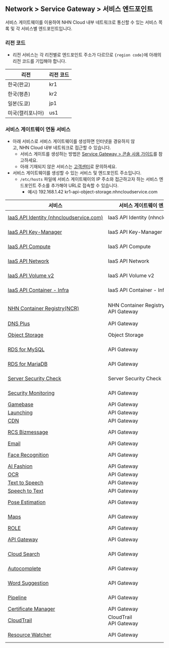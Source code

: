 ## Network > Service Gateway > 서비스 엔드포인트

서비스 게이트웨이를 이용하여 NHN Cloud 내부 네트워크로 통신할 수 있는 서비스 목록 및 각 서비스별 엔드포인트입니다.

### 리전 코드

* 리전 서비스는 각 리전별로 엔드포인트 주소가 다르므로 `{region code}`에 아래의 리전 코드를 기입해야 합니다.

| 리전 | 리전 코드 |
| --- | ----- |
| 한국(판교) | kr1 |
| 한국(평촌) | kr2 |
| 일본(도쿄) | jp1 |
| 미국(캘리포니아) | us1 |

### 서비스 게이트웨이 연동 서비스

* 아래 서비스로 서비스 게이트웨이를 생성하면 인터넷을 경유하지 않고, NHN Cloud 내부 네트워크로 접근할 수 있습니다.
    * 서비스 게이트를 생성하는 방법은 [Service Gateway > 콘솔 사용 가이드](https://docs.nhncloud.com/zh/Network/Service%20Gateway/zh/console-guide/)를 참고하세요.
    * 아래 기재되지 않은 서비스는 [고객센터](https://www.nhncloud.com/kr/support/inquiry)로 문의하세요.
* 서비스 게이트웨이를 생성할 수 있는 서비스 및 엔드포인트 주소입니다.
    * `/etc/hosts` 파일에 서비스 게이트웨이의 IP 주소와 접근하고자 하는 서비스 엔드포인트 주소를 추가해야 URL로 접속할 수 있습니다.
        * 예시) 192.168.1.42 kr1-api-object-storage.nhncloudservice.com

| 서비스 | 서비스 게이트웨이 엔드포인트 이름 | 엔드포인트 주소 |
| --- | ------------------ | -------- |
| [IaaS API Identity (nhncloudservice.com)](/Compute/Compute/zh/identity-api/#token) | IaaS API Identity (nhncloudservice.com) | https://api-identity-infrastructure.nhncloudservice.com |
| [IaaS API Key-Manager](/Network/Load%20Balancer/zh/public-api/) | IaaS API Key-Manager | https://{region code}-api-key-manager-infrastructure.nhncloudservice.com |
| [IaaS API Compute](/Compute/Instance/zh/public-api/) | IaaS API Compute | https://{region code}-api-instance-infrastructure.nhncloudservice.com |
| [IaaS API Network](/Network/VPC/zh/public-api/) | IaaS API Network | https://{region code}-api-network-infrastructure.nhncloudservice.com |
| [IaaS API Volume v2](/Storage/Block%20Storage/zh/public-api/) | IaaS API Volume v2 | https://{region code}-api-block-storage-infrastructure.nhncloudservice.com |
| [IaaS API Container - Infra](/Container/NKS/zh/public-api/) | IaaS API Container - Infra | https://{region code}-api-kubernetes-infrastructure.nhncloudservice.com |
| [NHN Container Registry(NCR)](/Container/NCR/zh/public-api) | NHN Container Registry(NCR)<br>API Gateway | 사용자 레지스트리 URI<br>https://{region code}-ncr.api.nhncloudservice.com |
| [DNS Plus](/Network/DNS%20Plus/zh/api-guide/) | API Gateway | https://dnsplus.api.nhncloudservice.com |
| [Object Storage](/Storage/Object%20Storage/zh/api-guide/) | Object Storage | https://{region code}-api-object-storage.nhncloudservice.com |
| [RDS for MySQL](/Database/RDS%20for%20MySQL/zh/api-guide-v3.0/) | API Gateway | https://{region code}-rds-mysql.api.nhncloudservice.com |
| [RDS for MariaDB](/Database/RDS%20for%20MariaDB/zh/api-guide-v3.0/) | API Gateway | https://{region code}-rds-mariadb.api.nhncloudservice.com |
| [Server Security Check](/Security/Server%20Security%20Check/zh/Overview/) | Server Security Check | https://api-serversecuritycheck.nhncloudservice.com |
| [Security Monitoring](/Security/Security%20Monitoring/zh/api-guide-v1.1/) | API Gateway | https://{region code}-secmon.api.nhncloudservice.com |
| [Gamebase](/Game/Gamebase/zh/api-guide/) | API Gateway | https://api-gamebase.nhncloudservice.com|
| [Launching](/Game/Launching/zh/api-guide/) | API Gateway | https://launching.api.nhncloudservice.com |
| [CDN](/Contents%20Delivery/CDN/zh/api-guide-v2.0/) | API Gateway | https://cdn.api.nhncloudservice.com |
| [RCS Bizmessage](/Notification/RCS%20Bizmessage/zh/api-guide/) | API Gateway | https://rcs-bizmessage.api.nhncloudservice.com |
| [Email](/Notification/Email/zh/api-guide/) | API Gateway | https://email.api.nhncloudservice.com |
| [Face Recognition](/AI%20Service/Face%20Recognition/zh/api-guide-v2.0/) | API Gateway | https://face-recognition.api.nhncloudservice.com |
| [AI Fashion](/AI%20Service/AI%20Fashion/zh/api-guide-v2.0/) | API Gateway | https://api-aifashion.nhncloudservice.com |
| [OCR](/AI%20Service/OCR/zh/general-ocr-api-guide/) | API Gateway | https://ocr.api.nhncloudservice.com |
| [Text to Speech](/AI%20Service/Text%20to%20Speech/zh/api-guide/) | API Gateway | https://speech.api.nhncloudservice.com |
| [Speech to Text](/AI%20Service/Speech%20to%20Text/zh/api-guide/) | API Gateway | https://speech.api.nhncloudservice.com |
| [Pose Estimation](/AI%20Service/Pose%20Estimation/zh/api-guide/) | API Gateway | https://pose-estimation.api.nhncloudservice.com |
| [Maps](/Application%20Service/Maps/zh/api-guide-v3.0/) | API Gateway | https://{region code}-maps.api.nhncloudservice.com |
| [ROLE](/Application%20Service/ROLE/zh/api-v3-guide/) | API Gateway | https://role.api.nhncloudservice.com |
| [API Gateway](/Application%20Service/API%20Gateway/zh/api-guide-v1.0/) | API Gateway | https://{region code}-apigateway.api.nhncloudservice.com |
| [Cloud Search](/Search/Cloud%20Search/zh/api-guide/api-v2.0-guide/) | API Gateway | https://{region code}-search.api.nhncloudservice.com |
| [Autocomplete](/Search/Autocomplete/zh/api-guide/api-v2.0-guide/) | API Gateway | https://{region code}-autocomplete.api.nhncloudservice.com |
| [Word Suggestion](/Search/Word%20Suggestion/zh/api-guide/) | API Gateway | https://word-suggestion.api.nhncloudservice.com |
| [Pipeline](/Dev%20Tools/Pipeline/zh/api-guide/) | API Gateway | https://{region code}-pipeline.api.nhncloudservice.com |
| [Certificate Manager](/Management/Certificate%20Manager/zh/api-guide-v1.1/) | API Gateway | https://certmanager.api.nhncloudservice.com |
| [CloudTrail](/Governance%20&%20Audit/CloudTrail/zh/api-guide/) | CloudTrail<br>API Gateway | https://cloud-trail.api.nhncloudservice.com |
| [Resource Watcher](/Governance%20&%20Audit/Resource%20Watcher/zh/api-v2-guide/) | API Gateway | https://resource-watcher.api.nhncloudservice.com |
